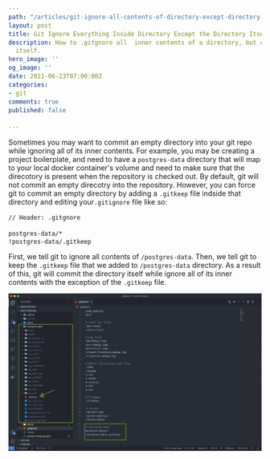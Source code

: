 ```yaml
---
path: "/articles/git-ignore-all-contents-of-directory-except-directory-itself"
layout: post
title: Git Ignore Everything Inside Directory Except the Directory Itself
description: How to .gitgnore all  inner contents of a directory, but commit the directory
  itself.
hero_image: ''
og_image: ''
date: 2021-06-23T07:00:00Z
categories:
- git
comments: true
published: false

---
```

Sometimes you may want to commit an empty directory into your git repo while ignoring all of its inner contents. For example, you may be creating a project boilerplate, and need to have a `postgres-data` directory that will map to your local docker container's volume and need to make sure that the direcotory is present when the repository is checked out. By default, git will not commit an empty direcotry into the repository. However, you can force git to commit an empty directory by adding a `.gitkeep` file indside that directory and editing your`.gitignore` file like so:

```git
// Header: .gitgnore

postgres-data/*
!postgres-data/.gitkeep
```

First, we tell git to ignore all contents of `/postgres-data`. Then, we tell git to keep the `.gitkeep` file that we added to `/postgres-data` directory. As a result of this, git will commit the directory itself while ignore all of its inner contents with the exception of the `.gitkeep` file.

![](../assets/img/git-keep-2.jpg)